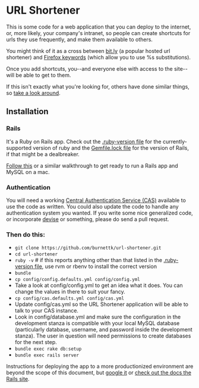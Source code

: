 # URL Shortener

This is some code for a web application that you can deploy to the internet, or, more likely, your company's intranet, so people can create shortcuts for urls they use frequently, and make them available to others.

You might think of it as a cross between [bit.ly](http://bit.ly) (a popular hosted url shortener) and [Firefox keywords](http://support.mozilla.com/en-US/kb/Smart%20keywords) (which allow you to use %s substitutions).

Once you add shortcuts, you--and everyone else with access to the site--will be able to get to them.

If this isn't exactly what you're looking for, others have done similar things, so [take a look around](https://www.google.com/search?q=open+source+url+shortener).

## Installation

### Rails

It's a Ruby on Rails app. Check out the [.ruby-version file](.ruby-version) for the currently-supported version of ruby and the [Gemfile.lock file](Gemfile.lock) for the version of Rails, if that might be a dealbreaker.

[Follow this](http://railsapps.github.io/installrubyonrails-mac.html) or a similar walkthrough to get ready to run a Rails app and MySQL on a mac.

### Authentication

You will need a working [Central Authentication Service (CAS)](http://en.wikipedia.org/wiki/Central_Authentication_Service) available to use the code as written. You could also update the code to handle any authentication system you wanted. If you write some nice generalized code, or incorporate [devise](https://github.com/plataformatec/devise) or something, please do send a pull request.

### Then do this:

 * `git clone https://github.com/burnettk/url-shortener.git`
 * `cd url-shortener`
 * `ruby -v` # if this reports anything other than that listed in the [.ruby-version file](.ruby-version), use rvm or rbenv to install the correct version
 * `bundle`
 * `cp config/config.defaults.yml config/config.yml`
 * Take a look at config/config.yml to get an idea what it does. You can change the values in there to suit your fancy.
 * `cp config/cas.defaults.yml config/cas.yml`
 * Update config/cas.yml so the URL Shortener application will be able to talk to your CAS instance.
 * Look in config/database.yml and make sure the configuration in the development stanza is compatible with your local MySQL database (particularly database, username, and password inside the development stanza). The user in question will need permissions to create databases for the next step.
 * `bundle exec rake db:setup`
 * `bundle exec rails server`

 Instructions for deploying the app to a more productionized environment are beyond the scope of this document, but [google it](https://www.google.com/search?q=deploy+rails+app) or [check out the docs the Rails site](http://rubyonrails.org/deploy).
